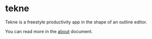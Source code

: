 # tekne

Tekne is a freestyle productivity app in the shape of an outline editor.

You can read more in the [about](./docs/about.mdx) document.
